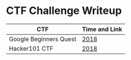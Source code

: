 # CTF Challenge Writeup

|      CTF     | Time and Link |
|--------------|---------------|
|Google Beginners Quest|[2018](https://capturetheflag.withgoogle.com/#beginners/)|
|Hacker101 CTF|[2018](https://ctf.hacker101.com/ctf)|
